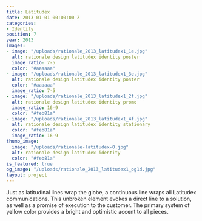 ```yaml
---
title: Latitudex
date: 2013-01-01 00:00:00 Z
categories:
- Identity
position: 7
year: 2013
images:
- image: "/uploads/rationale_2013_latitudex1_1e.jpg"
  alt: rationale design latitudex identity poster
  image_ratio: 7-5
  color: "#aaaaaa"
- image: "/uploads/rationale_2013_latitudex1_3e.jpg"
  alt: rationale design latitudex identity poster
  color: "#aaaaaa"
  image_ratio: 7-5
- image: "/uploads/rationale_2013_latitudex1_2f.jpg"
  alt: rationale design latitudex identity promo
  image_ratio: 16-9
  color: "#feb81a"
- image: "/uploads/rationale_2013_latitudex1_4f.jpg"
  alt: rationale design latitudex identity stationary
  color: "#feb81a"
  image_ratio: 16-9
thumb_image:
  image: "/uploads/rationale-latitudex-0.jpg"
  alt: rationale design latitudex identity
  color: "#feb81a"
is_featured: true
og_image: "/uploads/rationale_2013_latitudex1_og1d.jpg"
layout: project
---
```


Just as latitudinal lines wrap the globe, a continuous line wraps all Latitudex communications. This unbroken element evokes a direct line to a solution, as well as a promise of execution to the customer. The primary system of yellow color provides a bright and optimistic accent to all pieces.
